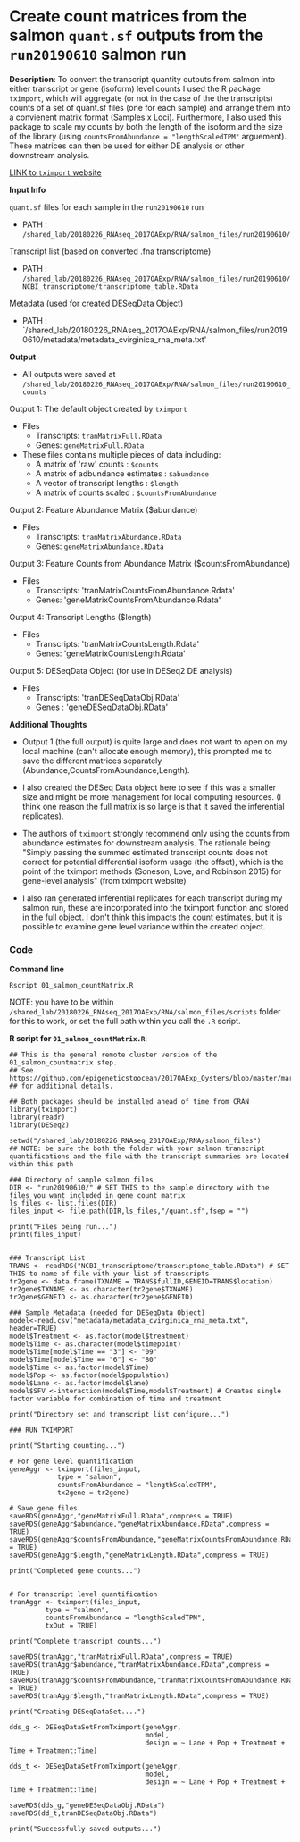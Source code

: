 # Create count matrices from the salmon `quant.sf` outputs from the `run20190610` salmon run

**Description**: To convert the transcript quantity outputs from salmon into either transcript or gene (isoform) level counts I used the R package `tximport`, which will aggregate (or not in the case of the the transcripts) counts of a set of quant.sf files (one for each sample) and arrange them into a convienent matrix format (Samples x Loci). Furthermore, I also used this package to scale my counts by both the length of the isoform and the size of the library (using `countsFromAbundance = "lengthScaledTPM"` arguement). These matrices can then be used for either DE analysis or other downstream analysis.

[LINK to `tximport` website](http://bioconductor.org/packages/release/bioc/vignettes/tximport/inst/doc/tximport.html)

**Input Info**

`quant.sf` files for each sample in the `run20190610` run
* PATH : `/shared_lab/20180226_RNAseq_2017OAExp/RNA/salmon_files/run20190610/`

Transcript list (based on converted .fna transcriptome)
* PATH : `/shared_lab/20180226_RNAseq_2017OAExp/RNA/salmon_files/run20190610/NCBI_transcriptome/transcriptome_table.RData`

Metadata (used for created DESeqData Object)
* PATH : `/shared_lab/20180226_RNAseq_2017OAExp/RNA/salmon_files/run20190610/metadata/metadata_cvirginica_rna_meta.txt'

**Output** 

* All outputs were saved at `/shared_lab/20180226_RNAseq_2017OAExp/RNA/salmon_files/run20190610_counts`

Output 1: The default object created by `tximport`
* Files
  * Transcripts: `tranMatrixFull.RData`
  * Genes: `geneMatrixFull.RData`
* These files contains multiple pieces of data including:
  * A matrix of 'raw' counts : `$counts`
  * A matrix of adbundance estimates : `$abundance`
  * A vector of transcript lengths : `$length`
  * A matrix of counts scaled : `$countsFromAbundance`

Output 2: Feature Abundance Matrix ($abundance)
* Files
  * Transcripts: `tranMatrixAbundance.RData`
  * Genes: `geneMatrixAbundance.RData`

Output 3: Feature Counts from Abundance Matrix ($countsFromAbundance)
* Files 
  * Transcripts: 'tranMatrixCountsFromAbundance.Rdata'
  * Genes: 'geneMatrixCountsFromAbundance.Rdata'

Output 4: Transcript Lengths ($length)
* Files 
  * Transcripts: 'tranMatrixCountsLength.Rdata'
  * Genes: 'geneMatrixCountsLength.Rdata'

Output 5: DESeqData Object (for use in DESeq2 DE analysis)
* Files
  * Transcripts: 'tranDESeqDataObj.RData'
  * Genes : 'geneDESeqDataObj.RData'
  
**Additional Thoughts**
* Output 1 (the full output) is quite large and does not want to open on my local machine (can't allocate enough memory), this prompted me to save the different matrices separately (Abundance,CountsFromAbundance,Length).

* I also created the DESeq Data object here to see if this was a smaller size and might be more management for local computing resources. (I think one reason the full matrix is so large is that it saved the inferential replicates).

* The authors of `tximport` strongly recommend only using the counts from abundance estimates for downstream analysis. The rationale being: "Simply passing the summed estimated transcript counts does not correct for potential differential isoform usage (the offset), which is the point of the tximport methods (Soneson, Love, and Robinson 2015) for gene-level analysis" (from tximport website)

* I also ran generated inferential replicates for each transcript during my salmon run, these are incorporated into the tximport function and stored in the full object. I don't think this impacts the count estimates, but it is possible to examine gene level variance within the created object.

### Code

**Command line**
```
Rscript 01_salmon_countMatrix.R
```
NOTE: you have to be within `/shared_lab/20180226_RNAseq_2017OAExp/RNA/salmon_files/scripts` folder for this to work, or set the full path within you call the `.R` script.

**R script for `01_salmon_countMatrix.R`**:

```
## This is the general remote cluster version of the 01_salmon_countmatrix step.
## See https://github.com/epigeneticstoocean/2017OAExp_Oysters/blob/master/markdown_files/Salmon_pipeline/README.md
## for additional details.

## Both packages should be installed ahead of time from CRAN
library(tximport)
library(readr)
library(DESeq2)

setwd("/shared_lab/20180226_RNAseq_2017OAExp/RNA/salmon_files")
## NOTE: be sure the both the folder with your salmon transcript quantifications and the file with the transcript summaries are located within this path

### Directory of sample salmon files
DIR <- "run20190610/" # SET THIS to the sample directory with the files you want included in gene count matrix
ls_files <- list.files(DIR)
files_input <- file.path(DIR,ls_files,"/quant.sf",fsep = "")

print("Files being run...")
print(files_input)


### Transcript List
TRANS <- readRDS("NCBI_transcriptome/transcriptome_table.RData") # SET THIS to name of file with your list of transcripts
tr2gene <- data.frame(TXNAME = TRANS$fullID,GENEID=TRANS$location)
tr2gene$TXNAME <- as.character(tr2gene$TXNAME)
tr2gene$GENEID <- as.character(tr2gene$GENEID)

### Sample Metadata (needed for DESeqData Object)
model<-read.csv("metadata/metadata_cvirginica_rna_meta.txt", header=TRUE)
model$Treatment <- as.factor(model$treatment)
model$Time <- as.character(model$timepoint)
model$Time[model$Time == "3"] <- "09"
model$Time[model$Time == "6"] <- "80"
model$Time <- as.factor(model$Time)
model$Pop <- as.factor(model$population)
model$Lane <- as.factor(model$lane)
model$SFV <-interaction(model$Time,model$Treatment) # Creates single factor variable for combination of time and treatment

print("Directory set and transcript list configure...")

### RUN TXIMPORT

print("Starting counting...")

# For gene level quantification
geneAggr <- tximport(files_input,
            type = "salmon",
            countsFromAbundance = "lengthScaledTPM",
            tx2gene = tr2gene)

# Save gene files
saveRDS(geneAggr,"geneMatrixFull.RData",compress = TRUE)
saveRDS(geneAggr$abundance,"geneMatrixAbundance.RData",compress = TRUE)
saveRDS(geneAggr$countsFromAbundance,"geneMatrixCountsFromAbundance.RData",compress = TRUE)
saveRDS(geneAggr$length,"geneMatrixLength.RData",compress = TRUE)

print("Completed gene counts...")


# For transcript level quantification
tranAggr <- tximport(files_input,
         type = "salmon",
         countsFromAbundance = "lengthScaledTPM",
         txOut = TRUE)

print("Complete transcript counts...")

saveRDS(tranAggr,"tranMatrixFull.RData",compress = TRUE)
saveRDS(tranAggr$abundance,"tranMatrixAbundance.RData",compress = TRUE)
saveRDS(tranAggr$countsFromAbundance,"tranMatrixCountsFromAbundance.RData",compress = TRUE)
saveRDS(tranAggr$length,"tranMatrixLength.RData",compress = TRUE)

print("Creating DESeqDataSet....")

dds_g <- DESeqDataSetFromTximport(geneAggr,
                                  model,
                                  design = ~ Lane + Pop + Treatment + Time + Treatment:Time)

dds_t <- DESeqDataSetFromTximport(geneAggr,
                                  model,
                                  design = ~ Lane + Pop + Treatment + Time + Treatment:Time)

saveRDS(dds_g,"geneDESeqDataObj.RData")
saveRDS(dd_t,tranDESeqDataObj.RData")

print("Successfully saved outputs...")
```
